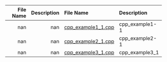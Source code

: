 |    File Name    |    Description    | File Name                                  | Description    |
|----------------:|------------------:|:-------------------------------------------|:---------------|
|             nan |               nan | [cpp_example1_1.cpp](./cpp_example1_1.cpp) | cpp_example1-1 |
|             nan |               nan | [cpp_example2_1.cpp](./cpp_example2_1.cpp) | cpp_example2-1 |
|             nan |               nan | [cpp_example3_1.cpp](./cpp_example3_1.cpp) | cpp_example3_1 |